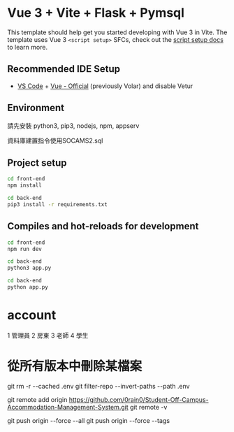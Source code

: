 # Vue 3 + Vite + Flask + Pymsql

This template should help get you started developing with Vue 3 in Vite. The template uses Vue 3 `<script setup>` SFCs, check out the [script setup docs](https://v3.vuejs.org/api/sfc-script-setup.html#sfc-script-setup) to learn more.

## Recommended IDE Setup

- [VS Code](https://code.visualstudio.com/) + [Vue - Official](https://marketplace.visualstudio.com/items?itemName=Vue.volar) (previously Volar) and disable Vetur

## Environment

請先安裝 python3, pip3, nodejs, npm, appserv

資料庫建置指令使用SOCAMS2.sql


## Project setup

``` bash
cd front-end
npm install

cd back-end
pip3 install -r requirements.txt
```

## Compiles and hot-reloads for development

``` bash
cd front-end
npm run dev

cd back-end
python3 app.py

cd back-end
python app.py
```



# account 
1 管理員
2 房東
3 老師
4 學生


# 從所有版本中刪除某檔案
git rm -r --cached .env
git filter-repo --invert-paths --path .env

git remote add origin https://github.com/0rain0/Student-Off-Campus-Accommodation-Management-System.git
git remote -v

git push origin --force --all
git push origin --force --tags
